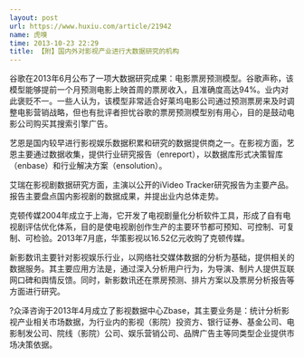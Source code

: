 ```yaml
---
layout: post
url: https://www.huxiu.com/article/21942
name: 虎嗅
time: 2013-10-23 22:29
title: 【附】国内外对影视产业进行大数据研究的机构
---
```

谷歌在2013年6月公布了一项大数据研究成果：电影票房预测模型。谷歌声称，该模型能够提前一个月预测电影上映首周的票房收入，且准确度高达94%。业内对此褒贬不一。一些人认为，该模型非常适合好莱坞电影公司通过预测票房来及时调整电影营销战略，但也有批评者担忧谷歌的票房预测模型别有用心，目的是鼓动电影公司购买其搜索引擎广告。

艺恩是国内较早进行影视娱乐数据积累和研究的数据提供商之一。在影视方面，艺恩主要通过数据收集，提供行业研究报告（enreport），以数据库形式决策智库（enbase）和行业解决方案（ensolution）。

艾瑞在影视剧数据研究方面，主演以公开的iVideo Tracker研究报告为主要产品。报告主要盘点国内影视剧的数据成果，并提出业内总体走势。

克顿传媒2004年成立于上海，它开发了电视剧量化分析软件工具，形成了自有电视剧评估优化体系，目的是使电视剧创作生产的主要环节都可预知、可控制、可复制、可检验。2013年7月底，华策影视以16.52亿元收购了克顿传媒。

新影数讯主要针对影视娱乐行业，以网络社交媒体数据的分析为基础，提供相关的数据服务。其主要应用方法是，通过深入分析用户行为，为导演、制片人提供互联网口碑和舆情反馈。同时，新影数讯还在票房预测、排片方案以及票房分析报告等方面进行研究。

?众泽咨询于2013年4月成立了影视数据中心Zbase，其主要业务是：统计分析影视产业相关市场数据，为行业内的影视（影院）投资方、银行证券、基金公司、电影制发公司、院线（影院）公司、娱乐营销公司、品牌广告主等同类型企业提供市场决策依据。

